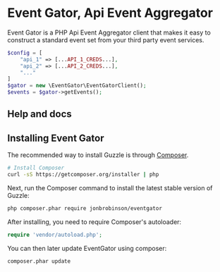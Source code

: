 Event Gator, Api Event Aggregator
=======================

Event Gator is a PHP Api Event Aggregator client that makes it easy to construct a standard
event set from your third party event services.

```php
$config = [
    "api_1" => [...API_1_CREDS...],
    "api_2" => [...API_2_CREDS...],
    "..."
]
$gator = new \EventGator\EventGatorClient();
$events = $gator->getEvents();
```

## Help and docs

## Installing Event Gator

The recommended way to install Guzzle is through
[Composer](http://getcomposer.org).

```bash
# Install Composer
curl -sS https://getcomposer.org/installer | php
```

Next, run the Composer command to install the latest stable version of Guzzle:

```bash
php composer.phar require jonbrobinson/eventgator
```

After installing, you need to require Composer's autoloader:

```php
require 'vendor/autoload.php';
```

You can then later update EventGator using composer:

 ```bash
composer.phar update
 ```
